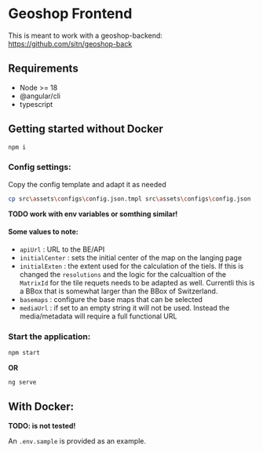 # Geoshop Frontend

This is meant to work with a geoshop-backend: https://github.com/sitn/geoshop-back

## Requirements

 * Node >= 18
 * @angular/cli
 * typescript

## Getting started without Docker

```sh
npm i
```
### Config settings:
Copy the config template and adapt it as needed

```sh
cp src\assets\configs\config.json.tmpl src\assets\configs\config.json
```

**TODO work with env variables or somthing similar!**

#### Some values to note:

- `apiUrl` : URL to the BE/API
- `initialCenter` : sets the initial center of the map on the langing page
- `initialExten` : the extent used for the calculation of the tiels. If this is changed the `resolutions` and the logic for the calcualtion of the `MatrixId` for the tile requets needs to be adapted as well. Currentli this is a BBox that is somewhat larger than the BBox of Switzerland.
- `basemaps` : configure the base maps that can be selected
- `mediaUrl` : if set to an empty string it will not be used. Instead the media/metadata will require a full functional URL

### Start the application:

```sh
npm start
```
**OR**
```sh
ng serve
```

## With Docker:

**TODO: is not tested!**

An `.env.sample` is provided as an example.
